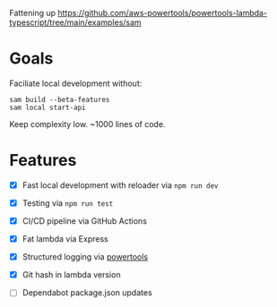Fattening up https://github.com/aws-powertools/powertools-lambda-typescript/tree/main/examples/sam

# Goals

Faciliate local development without:

    sam build --beta-features
    sam local start-api

Keep complexity low. ~1000 lines of code.

# Features

- [X] Fast local development with reloader via `npm run dev`
- [X] Testing via `npm run test`
- [X] CI/CD pipeline via GitHub Actions
- [X] Fat lambda via Express
- [X] Structured logging via [powertools](https://docs.powertools.aws.dev/lambda/typescript/latest/core/logger/)
- [X] Git hash in lambda version
- [ ] Dependabot package.json updates



